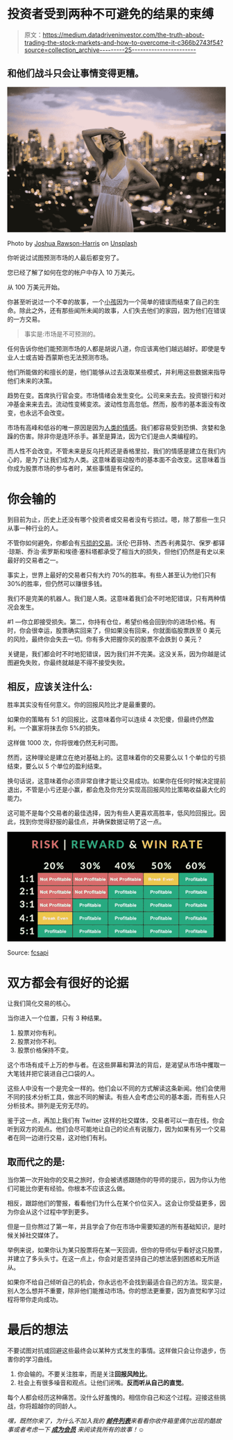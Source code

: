 # 投资者受到两种不可避免的结果的束缚

> 原文：<https://medium.datadriveninvestor.com/the-truth-about-trading-the-stock-markets-and-how-to-overcome-it-c366b2743f54?source=collection_archive---------25----------------------->

## 和他们战斗只会让事情变得更糟。

![](img/861f632cf286f338056fea52c9ba5890.png)

Photo by [Joshua Rawson-Harris](https://unsplash.com/@joshrh19?utm_source=medium&utm_medium=referral) on [Unsplash](https://unsplash.com?utm_source=medium&utm_medium=referral)

你听说过试图预测市场的人最后都变穷了。

您已经了解了如何在您的帐户中存入 10 万美元。

从 100 万美元开始。

你甚至听说过一个不幸的故事，一个[小孩](https://www.forbes.com/sites/sergeiklebnikov/2020/06/17/20-year-old-robinhood-customer-dies-by-suicide-after-seeing-a-730000-negative-balance/?sh=73531b7c1638)因为一个简单的错误而结束了自己的生命。除此之外，还有那些闻所未闻的故事，人们失去他们的家园，因为他们在错误的一方交易。

> 事实是:市场是不可预测的。

任何告诉你他们能预测市场的人都是胡说八道，你应该离他们越远越好。即使是专业人士或吉姆·西蒙斯也无法预测市场。

他们所能做的和擅长的是，他们能够从过去汲取某些模式，并利用这些数据来指导他们未来的决策。

趋势在变。首席执行官会变。市场情绪会发生变化。公司来来去去。投资银行和对冲基金来来去去。流动性变稀变浓。波动性忽高忽低。然而，股市的基本面没有改变，也永远不会改变。

市场有高峰和低谷的唯一原因是因为[人类的情感](https://medium.com/datadriveninvestor/4-most-powerful-emotions-that-drive-the-stock-market-and-how-to-overcome-them-6bcf30ded602)。我们都容易受到恐惧、贪婪和急躁的伤害。除非你是连环杀手。甚至是算法，因为它们是由人类编程的。

而人性不会改变。不管未来是反乌托邦还是香格里拉，我们的情感是建立在我们内心的，是为了让我们成为人类。这意味着驱动股市的基本面不会改变。这意味着当你成为股票市场的参与者时，某些事情是有保证的。

# 你会输的

到目前为止，历史上还没有哪个投资者或交易者没有亏损过。嗯，除了那些一生只从事一种行业的人。

不管你如何避免，你都会有[亏损的交易](https://medium.com/datadriveninvestor/3-lessons-that-you-cannot-run-from-in-the-stock-markets-c6c5d0757843)。沃伦·巴菲特、杰西·利弗莫尔、保罗·都铎·琼斯、乔治·索罗斯和埃德·塞科塔都承受了相当大的损失，但他们仍然是有史以来最好的交易者之一。

事实上，世界上最好的交易者只有大约 70%的胜率。有些人甚至认为他们只有 30%的胜率，但仍然可以赚很多钱。

我们不是完美的机器人。我们是人类。这意味着我们会不时地犯错误，只有两种情况会发生。

#1 —你立即接受损失。第二，你持有仓位，希望价格会回到你的进场价格。有时，你会很幸运，股票确实回来了，但如果没有回来，你就面临股票跌至 0 美元的风险，最终你会失去一切。你有多大把握你买的股票不会跌到 0 美元？

关键是，我们都会时不时地犯错误，因为我们并不完美。这没关系，因为你越是试图避免失败，你最终就越是不得不接受失败。

## 相反，应该关注什么:

胜率其实没有任何意义。你的回报风险比才是最重要的。

如果你的策略有 5:1 的回报比，这意味着你可以连续 4 次犯傻，但最终仍然盈利。一个赢家将抹去你 5%的损失。

这样做 1000 次，你将很难仍然无利可图。

然而，这种理论是建立在绝对基础上的。这意味着你的交易要么以 1 个单位的亏损结束，要么以 5 个单位的盈利结束。

换句话说，这意味着你必须非常自律才能让交易成功。如果你在任何时候决定提前退出，不管是小亏还是小赢，都会危及你充分实现高回报风险比策略收益最大化的能力。

这可能不是每个交易者的最佳选择，因为有些人更喜欢高胜率，低风险回报比。因此，找到你觉得舒服的最佳点，并确保数据证明了这一点。

![](img/b046dab1f89a34a7a419dca2021e600b.png)

Source: [fcsapi](https://fcsapi.com/)

# 双方都会有很好的论据

让我们简化交易的核心。

当你进入一个位置，只有 3 种结果。

1.  股票对你有利。
2.  股票对你不利。
3.  股票价格保持不变。

这个市场有成千上万的参与者。在这些屏幕和算法的背后，是渴望从市场中攫取一大笔钱并把它装进自己口袋的人。

这些人中没有一个是完全一样的。他们会以不同的方式解读这条新闻。他们会使用不同的技术分析工具，做出不同的解读。有些人会考虑公司的基本面，而有些人只分析技术。排列是无穷无尽的。

鉴于这一点，再加上我们有 Twitter 这样的社交媒体，交易者可以一直在线，你会听到双方的观点。他们会尽可能地让自己的论点有说服力，因为如果有另一个交易者在同一边进行交易，这对他们有利。

## 取而代之的是:

当你第一次开始你的交易之旅时，你会被诱惑跟随你的导师的提示，因为你认为他们可能比你更有经验。你根本不应该这么做。

相反，跟踪他们的警报，看看他们为什么在某个价位买入。这会让你受益更多，因为你会从这个过程中学到更多。

但是一旦你熬过了第一年，并且学会了你在市场中需要知道的所有基础知识，是时候关掉社交媒体了。

举例来说，如果你认为某只股票将在某一天回调，但你的导师似乎看好这只股票，并建立了多头头寸。在这一点上，你会对是否坚持自己的想法感到困惑和无所适从。

如果你不给自己倾听自己的机会，你永远也不会找到最适合自己的方法。现实是，别人怎么想并不重要，除非他们能推动市场。你的想法更重要，因为直觉和学习过程将带你走向成功。

# 最后的想法

不要试图对抗或回避这些最终会以某种方式发生的事情。这样做只会让你退步，伤害你的学习曲线。

1.  你会输的。不要关注胜率，而是关注**回报风险比**。
2.  社会上有很多噪音和观点。让他们闭嘴。**反而听从自己的直觉**。

每个人都会经历这种痛苦。没什么好羞愧的。相信你自己和这个过程。迎接这些挑战，你将超越你的同龄人。

*嘿，既然你来了，为什么不加入我的* [***邮件列表***](https://marcuschan.ck.page/76504d9d12)**来看看你收件箱里偶尔出现的酷故事或者考虑一下* [***成为会员***](http://xn--74h/) *来阅读我所有的故事！☺**
